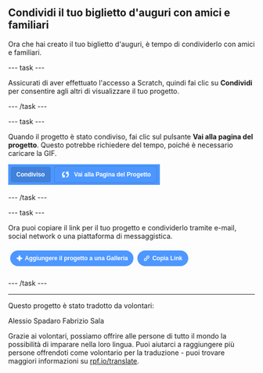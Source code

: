## Condividi il tuo biglietto d'auguri con amici e familiari

Ora che hai creato il tuo biglietto d'auguri, è tempo di condividerlo con amici e familiari.

--- task ---

Assicurati di aver effettuato l'accesso a Scratch, quindi fai clic su **Condividi** per consentire agli altri di visualizzare il tuo progetto.

--- /task ---

--- task ---

Quando il progetto è stato condiviso, fai clic sul pulsante **Vai alla pagina del progetto**. Questo potrebbe richiedere del tempo, poiché è necessario caricare la GIF.

![immagine che mostra il pulsante Vai alla pagina del progetto](images/projects-page.png)

--- /task ---

--- task ---

Ora puoi copiare il link per il tuo progetto e condividerlo tramite e-mail, social network o una piattaforma di messaggistica.

![immagine che mostra il pulsante Copia collegamento](images/copy-link.png)

--- /task ---

***

Questo progetto è stato tradotto da volontari:

Alessio Spadaro
Fabrizio Sala

Grazie ai volontari, possiamo offrire alle persone di tutto il mondo la possibilità di imparare nella loro lingua. Puoi aiutarci a raggiungere più persone offrendoti come volontario per la traduzione - puoi trovare maggiori informazioni su [rpf.io/translate](https://rpf.io/translate).

